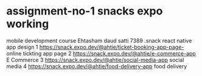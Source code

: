 # assignment-no-1        snacks expo working

mobile development course Ehtasham daud satti 7389
.snack react native app design 
   1    https://snack.expo.dev/@ahtie/ticket-booking-app-page-          online tickting app page
   2    https://snack.expo.dev/@ahtie/e-commerce-app                     E Commerce
   3    https://snack.expo.dev/@ahtie/social-media-app                  social media
   4    https://snack.expo.dev/@ahtie/food-delivery-app                 food delivery
